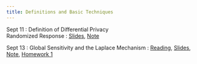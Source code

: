 ```yaml
---
title: Definitions and Basic Techniques
---
```


Sept 11
: Definition of Differential Privacy <br> Randomized Response
  : [Slides](https://drive.google.com/file/d/1GFSNB0CEgsXp10dwzJEmODWFCG5C-Cgh/view?usp=sharing), [Note](https://drive.google.com/file/d/14wzCdLWogOdBtHoJANUsCATexZnN8Yda/view?usp=sharing)


Sept 13
: Global Sensitivity and the Laplace Mechanism
  : [Reading](https://www.youtube.com/watch?v=FE9ko2wtyeQ), [Slides](https://drive.google.com/open?id=1nt9x-1mkNoHqDQkiRstYmHT585y03SZ8&usp=drive_fs), [Note](https://drive.google.com/file/d/15EA-6-nh3n7KEA-S4926CPDFerVflz3g/view?usp=sharing), [Homework 1](https://www.overleaf.com/read/cssfhgkknkgf)

<!--
Sept 15
: **Recitation**{: .label .label-purple} Review on DP, RR, Laplace, and HW1
-->
